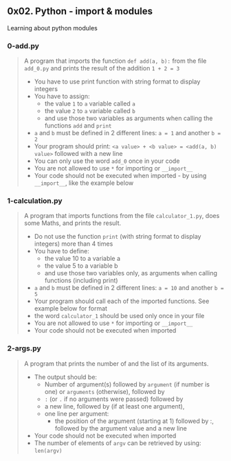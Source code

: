 ## 0x02. Python - import & modules
Learning about python modules

### 0-add.py
> A program that imports the function `def add(a, b):` from the file `add_0.py`
>  and prints the result of the addition `1 + 2 = 3`
> * You have to use print function with string format to display integers
> * You have to assign:
>   * the value `1` to `a` variable called `a`
>   * the value `2` to `a` variable called `b`
>   * and use those two variables as arguments when calling the functions `add` and `print`
> * `a` and `b` must be defined in 2 different lines: `a = 1` and another `b = 2`
> * Your program should print: `<a value> + <b value> = <add(a, b) value>` followed with a new line
> * You can only use the word `add_0` once in your code
> * You are not allowed to use `*` for importing or `__import__`
> * Your code should not be executed when imported - by using `__import__`, like the example below

### 1-calculation.py
> A program that imports functions from the file `calculator_1.py`, does some
> Maths, and prints the result.
> * Do not use the function `print` (with string format to display integers) more
>   than 4 times
> * You have to define:
>   * the value 10 to a variable a
>   * the value 5 to a variable b
>   * and use those two variables only, as arguments when calling functions 
> (including print)
> * `a` and `b` must be defined in 2 different lines: `a = 10` and another `b = 5`
> * Your program should call each of the imported functions. See example below for
> format
> * the word `calculator_1` should be used only once in your file
> * You are not allowed to use `*` for importing or `__import__`
> * Your code should not be executed when imported


### 2-args.py
> A program that prints the number of and the list of its arguments.
> * The output should be:
>   * Number of argument(s) followed by `argument` (if number is one) or `arguments`
> (otherwise), followed by
>   * `:` (or `.` if no arguments were passed) followed by
>   * a new line, followed by (if at least one argument),
>   * one line per argument:
>     * the position of the argument (starting at 1) followed by :, followed by
>       the argument value and a new line
> * Your code should not be executed when imported
> * The number of elements of `argv` can be retrieved by using: `len(argv)`



